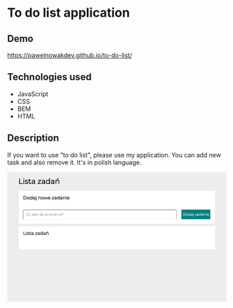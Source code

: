 # To do list application

## Demo

https://pawelnowakdev.github.io/to-do-list/

## Technologies used

- JavaScript
- CSS
- BEM
- HTML


## Description

If you want to use "to do list", please use my application. You can add new task and also remove it. It's in polish language. 

![How to use it](https://github.com/PawelNowakDev/to-do-list/blob/main/images/toDoListAnimation.gif?raw=true)